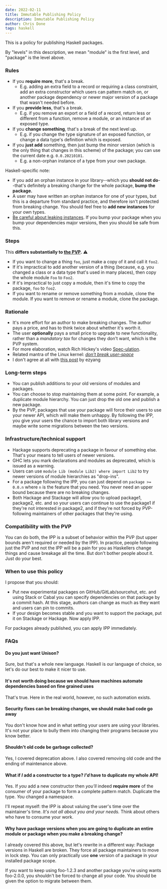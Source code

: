 ```yaml
---
date: 2022-02-11
title: Immutable Publishing Policy
description: Immutable Publishing Policy
author: Chris Done
tags: haskell
---
```


This is a policy for publishing Haskell packages.

By "levels" in this description, we mean "module" is the first level,
and "package" is the level above.

### Rules

* If you **require more**, that's a break.
  * E.g. adding an extra field to a record or requiring a class
    constraint, add an extra constructor which users can pattern match on, or another 
    package dependency or newer major version of a package that wasn't needed before.
* If you **provide less**, that's a break.
  * E.g. if you remove an export or a field of a record, return less or different
  from a function, remove a module, or an instance of an exposed type.
* If you **change something**, that's a break of the next level up.
  * E.g. if you change the type signature of an exposed function, or
    change a data type's definition which is exposed.
* If you **just add** something, then just bump the minor version (which is the only thing that changes in this scheme) of
  the package;
  you can use the current date e.g. `0.0.20210101`.
  * E.g. a non-orphan instance of a type from your own package.

Haskell-specific note:

* If you add an orphan instance in your
  library--which you **should not do**--that's definitely a breaking change
  for the whole package, **bump the package.**
* A user may have written an orphan instance for one of your types, but
  this is a departure from standard practice, and therefore isn't
  protected from breaking change. You should feel free to **add new
  instances** for your own types.
* [Be careful about leaking instances](https://pvp.haskell.org/#leaking-instances). If
  you bump your package when you bump your dependencies major versions, then you should be
  safe from this. 

### Steps

This **differs substantially to [the PVP](https://pvp.haskell.org/).** ⚠️

* If you want to change a thing `foo`, just make a copy of it and call it `foo2`.
* If it's impractical to add another version of a thing (because,
  e.g. you changed a class or a data type that's used in many places),
  then copy the whole module `Foo` to `Foo2`.
* If it's impractical to just copy a module, then it's time to copy
  the package, `foo` to `foo2`.
* If you want to rename or remove something from a module, clone the module. 
  If you want to remove or rename a module, clone the package.

### Rationale

* It's more effort for an author to make breaking changes. The author
  pays a price, and has to think twice about whether it's worth it.
* The user **optionally** pays a small price to upgrade to new
  functionality, rather than a _mandatory tax_ for changes they don't
  want, which is the PVP system.
* For more elaboration, watch Rich Hickey's video
  [Spec-ulation](https://www.youtube.com/watch?v=oyLBGkS5ICk).
* Related mantra of the Linux kernel: _[don't break user-space](https://unix.stackexchange.com/questions/235335/why-is-there-a-linux-kernel-policy-to-never-break-user-space)_
* I don't agree at all with [this post](http://blog.ezyang.com/2016/12/thoughts-about-spec-ulation-rich-hickey/) by ezyang


### Long-term steps

* You can publish additions to your old versions of modules and
  packages.
* You can choose to stop maintaining them at some point. For example,
  a duplicate module hierarchy. You can just drop the old one and
  publish a new package.
* By the PVP, packages that use your package will force their users to
  use your newer API, which will make them unhappy. By following the
  IPP, you give your users the chance to import both library versions
  and maybe write some migrations between the two versions.

### Infrastructure/technical support

* Hackage supports deprecating a package in favour of something
  else. That's your means to tell users of newer versions.
* GHC lets you mark declarations and modules as deprecated, which is
  issued as a warning.
* Users can use `module Lib (module Lib2) where import Lib2` to try
  newer versions of module hierarchies as "drop-ins".
* For a package following the IPP, you can just depend 
  on `package >= 0.0.n` where `n` is the feature that 
  you need. You never need an upper bound because there are no
  breaking changes.
* Both Hackage and Stackage will allow you to upload package1, package2, 
  etc. and so your users can continue to use the package1 if they're not
  interested in package2, and if they're not forced by PVP-following 
  maintainers of other packages that they're using.

### Compatibility with the PVP

You can do both, the IPP is a subset of behavior within the PVP (but upper bounds aren't required or needed by the IPP). In practice,
people following just the PVP and not the IPP will be a pain for you as Haskellers
change things and cause breakage all the time. But don't bother people about 
it. Just do your best.

### When to use this policy

I propose that you should:

* Put new experimental packages on GitHub/GitLab/sourcehut, etc. and using Stack or Cabal you can specify dependencies on that package by a commit hash. At this stage, authors can change as much as they want and users can pin to commits.
* If your design becomes stable and you want to support the package, put it on Stackage or Hackage. Now apply IPP.

For packages already published, you can apply IPP immediately.

### FAQs

#### Do you just want Unison?

Sure, but that's a whole new language. Haskell is our language of choice, so let's do our best to make it nicer to use.

#### It's not worth doing because we should have machines automate dependencies based on fine grained uses

That's true. Here in the real world, however, no such automation exists.

#### Security fixes can be breaking changes, we should make bad code go away

You don't know how and in what setting your users are using your libraries. It's not your place
to bully them into changing their programs because you know better.

#### Shouldn't old code be garbage collected?

Yes, I covered deprecation above. I also covered removing old code and the ending of maintenance above.

#### What if *I* add a constructor to a type? *I'd* have to duplicate my whole API!

Yes. If *you* add a new constructor then *you'll* indeed **require more** 
of the consumer of your package to form a complete pattern match. Duplicate the 
type. *You* changed a namespace.

I'll repeat myself: the IPP is about valuing the user's time over the maintainer's time. *It's not
all about you and your needs.* Think about others who have to consume your work.

#### Why have package versions when you are going to duplicate an entire module or package when you make a breaking change?

I already covered this above, but let's rewrite in a different way: Package versions in Haskell are broken.
They force all package maintainers to move in lock step. You can only practically use **one** version of a package in your installed package scope. 

If you want to keep using foo-1.2.3 and another package
you're using wants foo-2.0.0, you shouldn't be forced to change all your code. You should be given the option
to migrate between them.
